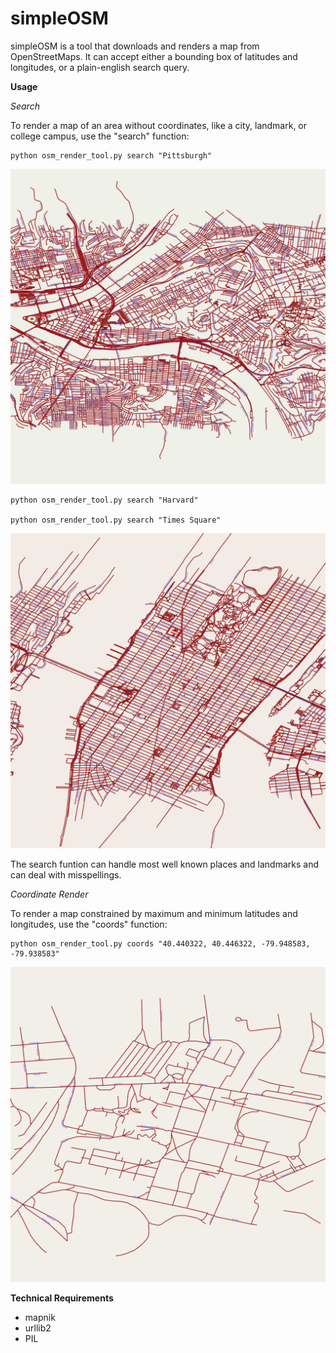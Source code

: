 # simpleOSM

simpleOSM is a tool that downloads and renders a map from OpenStreetMaps. It can accept either a bounding box of latitudes and longitudes, or a plain-english search query.

**Usage**

*Search*

To render a map of an area without coordinates, like a city, landmark, or college campus, use the "search" function:
	
	python osm_render_tool.py search "Pittsburgh"

![Pittsburgh](/samples/map_pittsburgh.jpg)

	python osm_render_tool.py search "Harvard"

	python osm_render_tool.py search "Times Square"

![Times Square](/samples/map_manhattan.jpg)

The search funtion can handle most well known places and landmarks and can deal with misspellings.

*Coordinate Render*

To render a map constrained by maximum and minimum latitudes and longitudes, use the "coords" function:
	
	python osm_render_tool.py coords "40.440322, 40.446322, -79.948583, -79.938583"

![CMU](/samples/map_CMU.png)

**Technical Requirements**
- mapnik
- urllib2
- PIL
